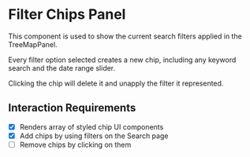 # Filter Chips Panel

This component is used to show the current search filters applied in the TreeMapPanel.

Every filter option selected creates a new chip, including any keyword search and the date range slider.

Clicking the chip will delete it and unapply the filter it represented.

## Interaction Requirements

* [X] Renders array of styled chip UI components
* [X] Add chips by using filters on the Search page
* [ ] Remove chips by clicking on them
